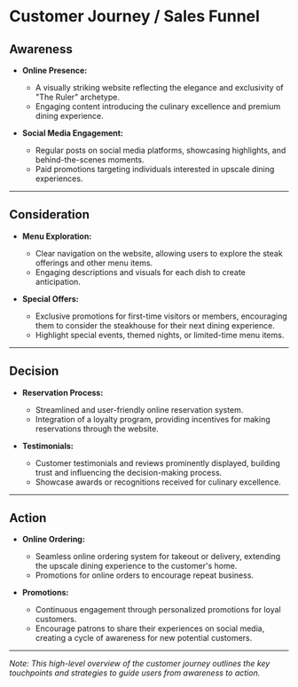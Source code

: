 # Customer Journey / Sales Funnel

## Awareness

- **Online Presence:**
  - A visually striking website reflecting the elegance and exclusivity of "The Ruler" archetype.
  - Engaging content introducing the culinary excellence and premium dining experience.

- **Social Media Engagement:**
  - Regular posts on social media platforms, showcasing highlights, and behind-the-scenes moments.
  - Paid promotions targeting individuals interested in upscale dining experiences.

---

## Consideration

- **Menu Exploration:**
  - Clear navigation on the website, allowing users to explore the steak offerings and other menu items.
  - Engaging descriptions and visuals for each dish to create anticipation.

- **Special Offers:**
  - Exclusive promotions for first-time visitors or members, encouraging them to consider the steakhouse for their next dining experience.
  - Highlight special events, themed nights, or limited-time menu items.

---

## Decision

- **Reservation Process:**
  - Streamlined and user-friendly online reservation system.
  - Integration of a loyalty program, providing incentives for making reservations through the website.

- **Testimonials:**
  - Customer testimonials and reviews prominently displayed, building trust and influencing the decision-making process.
  - Showcase awards or recognitions received for culinary excellence.

---

## Action

- **Online Ordering:**
  - Seamless online ordering system for takeout or delivery, extending the upscale dining experience to the customer's home.
  - Promotions for online orders to encourage repeat business.

- **Promotions:**
  - Continuous engagement through personalized promotions for loyal customers.
  - Encourage patrons to share their experiences on social media, creating a cycle of awareness for new potential customers.

---

*Note: This high-level overview of the customer journey outlines the key touchpoints and strategies to guide users from awareness to action.*
